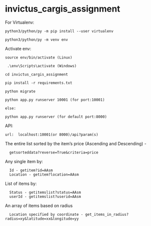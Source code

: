 # invictus_cargis_assignment

For Virtualenv:

    python3/python/py -m pip install --user virtualenv

    python3/python/py -m venv env

Activate env:

    source env/bin/activate (Linux)
    
     .\env\Scripts\activate (Windows)
    
    cd invictus_cargis_assignment
    
    pip install -r requirements.txt

    python migrate

    python app.py runserver 10001 (for port:10001)

    else:

    python app.py runserver (for default port:8000)
    
    
API:

    url:  localhost:10001(or 8000)/api?param(s)
    
    
  The entire list sorted by the item’s price (Ascending and Descending) -
  
      getsorteddata?reverse=True&criteria=price
      
  Any single item by:
  
      Id - getitem?id=AAsm
      Location - getitem?location=AAsm
      
  List of items by:
  
      Status - getitemslist?status=AAsm
      userId - getitemslist?userid=AAsm
      
  An array of items based on radius 
  
      Location specified by coordinate - get_items_in_radius?radius=xy&latitude=xx&longitude=yy
